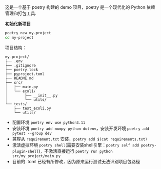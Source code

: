 
这是一个基于 poetry 构建的 demo 项目，poetry 是一个现代化的 Python 依赖管理和打包工具.

**初始化新项目**

```bash
poetry new my-project
cd my-project
```

项目结构：

```
my-project/
├── .env
├── .gitignore
├── poetry.lock
├── pyproject.toml
├── README.md
├── src/
│   ├── main.py
│   └── ecoli/
│        ├── __init__.py
│        └── utils/
└── tests/
    ├── test_ecoli.py
    └── utils/
```

- 配置环境 `poetry env use python3.11`
- 安装环境 `poetry add numpy python-dotenv`，安装开发环境 `poetry add pytest --group dev`
- 兼容从 `requirement.txt` 安装，`poetry add $(cat requirements.txt)`
- 激活虚拟环境 `poetry shell`(需要安装shell引擎：`poetry self add poetry-plugin-shell`)，不激活直接运行 `poetry run python src/my_project/main.py`
- 目前的 .toml 已经有所修改，因为原来运行测试无法识别项目包路径